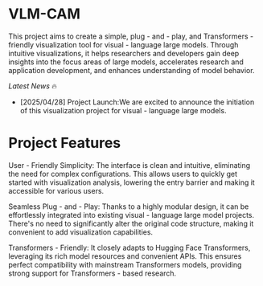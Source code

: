 # VLM-CAM
This project aims to create a simple, plug - and - play, and Transformers - friendly visualization tool for visual - language large models. Through intuitive visualizations, it helps researchers and developers gain deep insights into the focus areas of large models, accelerates research and application development, and enhances understanding of model behavior.


*Latest News* 🔥
- [2025/04/28] Project Launch:We are excited to announce the initiation of this visualization project for visual - language large models.

# Project Features
User - Friendly Simplicity: The interface is clean and intuitive, eliminating the need for complex configurations. This allows users to quickly get started with visualization analysis, lowering the entry barrier and making it accessible for various users.

Seamless Plug - and - Play: Thanks to a highly modular design, it can be effortlessly integrated into existing visual - language large model projects. There's no need to significantly alter the original code structure, making it convenient to add visualization capabilities.

Transformers - Friendly: It closely adapts to Hugging Face Transformers, leveraging its rich model resources and convenient APIs. This ensures perfect compatibility with mainstream Transformers models, providing strong support for Transformers - based research.
